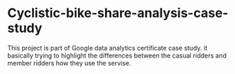 # Cyclistic-bike-share-analysis-case-study
This project is part of Google data analytics certificate case study. it basically trying to highlight the differences between the casual ridders and member ridders how they use the servise.

